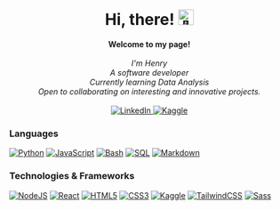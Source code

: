 <h1 align="center">Hi, there! <img src="https://res.cloudinary.com/dxrmhv6fy/image/upload/v1685087300/waving_hand_v6li6c.gif" width="28px" alt="👋"></h1>

<p align="center">
    <b>Welcome to my page!</b><br><br>
    <i>
        I'm Henry <br />
        A software developer <br/>
        Currently learning Data Analysis<br />
        Open to collaborating on interesting and innovative projects.<br />
    </i><br>   
     <a href="https://www.linkedin.com/in/nwankwo-henry-ifunanya/">
        <img src="https://img.shields.io/badge/LinkedIn-blue?style=for-the-badge&logo=linkedin" alt="LinkedIn">
    </a>
    <a href="https://www.kaggle.com/ifunanyahenrynwankwo">
        <img src="https://img.shields.io/badge/Kaggle-blue?style=for-the-badge&logo=kaggle&logoColor=white" alt="Kaggle">
    </a> 
</p>

### Languages

[![Python](https://img.shields.io/badge/python-black?style=for-the-badge&logo=python&logoColor=yellow)](https://github.com/mormeni)
[![JavaScript](https://img.shields.io/badge/javascript-black?style=for-the-badge&logo=javascript&logoColor=yellow)](https://github.com/mormeni)
[![Bash](https://img.shields.io/badge/bash-black?style=for-the-badge&logo=gnu-bash&logoColor=brightgreen)](https://github.com/mormeni)
[![SQL](https://img.shields.io/badge/sql-black?style=for-the-badge&logo=mysql&logoColor=yellow)](https://github.com/mormeni)
[![Markdown](https://img.shields.io/badge/markdown-black?style=for-the-badge&logo=markdown&logoColor=lightgreen)](https://github.com/mormeni)

### Technologies & Frameworks

[![NodeJS](https://img.shields.io/badge/nodejs-black?style=for-the-badge&logo=node.js)](https://github.com/mormeni)
[![React](https://img.shields.io/badge/react-black?style=for-the-badge&logo=react)](https://github.com/mormeni)
[![HTML5](https://img.shields.io/badge/html5-black?style=for-the-badge&logo=html5)](https://github.com/mormeni)
[![CSS3](https://img.shields.io/badge/css3-black?style=for-the-badge&logo=css3)](https://github.com/mormeni)
[![Kaggle](https://img.shields.io/badge/kaggle-black?style=for-the-badge&logo=kaggle&logoColor=white)](https://github.com/mormeni)
[![TailwindCSS](https://img.shields.io/badge/tailwind-black?style=for-the-badge&logo=tailwindcss)](https://github.com/mormeni)
[![Sass](https://img.shields.io/badge/sass-black?style=for-the-badge&logo=sass)](https://github.com/mormeni)

<!--
**mormeni/mormeni** is a ✨ _special_ ✨ repository because its `README.md` (this file) appears on your GitHub profile.

Here are some ideas to get you started:

- 🔭 I’m currently working on ...
- 🌱 I’m currently learning ...
- 👯 I’m looking to collaborate on ...
- 🤔 I’m looking for help with ...
- 💬 Ask me about ...
- 📫 How to reach me: ...
- 😄 Pronouns: ...
- ⚡ Fun fact: ...
-->
